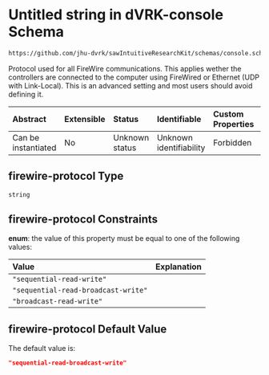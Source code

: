 # Untitled string in dVRK-console Schema

```txt
https://github.com/jhu-dvrk/sawIntuitiveResearchKit/schemas/console.schema.json#/properties/io/properties/firewire-protocol
```

Protocol used for all FireWire communications.  This applies wether the controllers are connected to the computer using FireWired or Ethernet (UDP with Link-Local).  This is an advanced setting and most users should avoid defining it.

| Abstract            | Extensible | Status         | Identifiable            | Custom Properties | Additional Properties | Access Restrictions | Defined In                                                         |
| :------------------ | :--------- | :------------- | :---------------------- | :---------------- | :-------------------- | :------------------ | :----------------------------------------------------------------- |
| Can be instantiated | No         | Unknown status | Unknown identifiability | Forbidden         | Allowed               | none                | [console.schema.json*](console.schema.json "open original schema") |

## firewire-protocol Type

`string`

## firewire-protocol Constraints

**enum**: the value of this property must be equal to one of the following values:

| Value                               | Explanation |
| :---------------------------------- | :---------- |
| `"sequential-read-write"`           |             |
| `"sequential-read-broadcast-write"` |             |
| `"broadcast-read-write"`            |             |

## firewire-protocol Default Value

The default value is:

```json
"sequential-read-broadcast-write"
```
